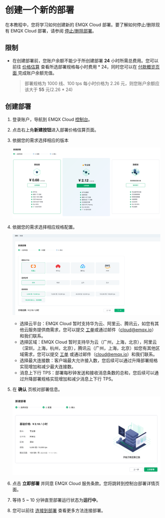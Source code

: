 # 创建一个新的部署
在本教程中，您将学习如何创建新的 EMQX Cloud 部署。要了解如何停止/删除现有 EMQX Cloud 部署，请参阅 [停止/删除部署](./stop_delete_deployment.md)。



## 限制

* 在创建部署前，您账户余额不能少于所创建部署 **24** 小时所需总费用。您可以前往 [价格估算](https://cloud.emqx.com/console/deployments/0?oper=new) 查看所选部署规格每小时费用 * 24，同时您可以在 [付款概览页面 ](https://cloud.emqx.com/console/billing/overview)完成账户余额充值。

  > 部署规格为 1000 线、100 tps 每小时价格为 2.26 元，则您账户余额应该大于 **55** 元(2.26 * 24)



## 创建部署

1. 登录账户，导航到 EMQX Cloud [控制台](https://cloud.emqx.com/console/)。
2. 点击右上角**新建按钮**进入部署价格估算页面。
3. 依据您的需求选择相应的版本

   ![select_deployment_type](./_assets/select_deployment_type.png)

4. 依据您的需求选择相应规格配置。

   ![select_deployment_spec](./_assets/select_deployment_spec.png)
   * 选择云平台：EMQX Cloud 暂时支持华为云、阿里云、腾讯云，如您有其他云服务提供商需求，您可以提交 [工单](../feature/tickets.md)或通过邮件（cloud@emqx.io）和我们联系。
   * 选择区域：EMQX Cloud 暂时支持华为云（广州，上海，北京），阿里云（深圳，上海，杭州，北京），腾讯云（广州，上海，北京）如您有其他区域需求，您可以提交 [工单](../feature/tickets.md) 或通过邮件（cloud@emqx.io）和我们联系。
   * 选择最大连接数：客户端最大允许接入数，您后续可以通过升降部署规格实现增加和减少最大连接数。
   * 消息上下行 TPS：部署每秒钟发送和接收消息条数的总和，您后续可以通过升降部署规格实现增加和减少消息上下行 TPS。
5. 在 **确认** 页核对部署信息。

   ![confirm_page](./_assets/confirm_page.png)

6. 点击 **立即部署** 并同意 EMQX Cloud 服务条款。您将跳转到控制台部署详情页面。
7. 等待 5 ~ 10 分钟直至部署运行状态为**运行中**。
8. 您可以前往 [连接到部署](../connect_to_deployments/overview.md) 查看更多方法连接部署。
